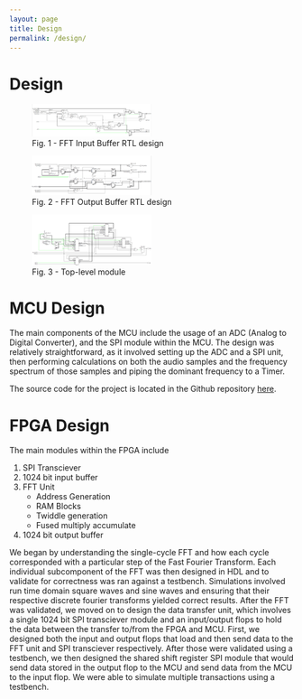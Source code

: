 ```yaml
---
layout: page
title: Design
permalink: /design/
---
```


# Design
<!-- Include images of the schematics for your system. They should follow best practices for schematic drawings with all parts and pins clearly labeled. You may draw your schematics either with a software tool or neatly by hand. -->


<figure>
<img src="./assets/img/fft_in_reg.png" alt="schematic" width="50%" />
<figcaption> Fig. 1 - FFT Input Buffer RTL design
</figure>
<figure>
<img src="./assets/img/fft_out_reg.png" alt="schematic" width="50%" />
<figcaption> Fig. 2 - FFT Output Buffer RTL design
</figure>

<figure>
<img src="./assets/img/top.png" alt="schematic" width="50%" />
<figcaption> Fig. 3 - Top-level module
</figure>


# MCU Design
The main components of the MCU include the usage of an ADC (Analog to Digital Converter), and the SPI module within the MCU. The design was relatively straightforward, as it involved setting up the ADC and a SPI unit, then performing calculations on both the audio samples and the frequency spectrum of those samples and piping the dominant frequency to a Timer.


The source code for the project is located in the Github repository [here](https://github.com/brianSimpkins/E155_Final/tree/main/src).

# FPGA Design
The main modules within the FPGA include
1. SPI Transciever
2. 1024 bit input buffer
3. FFT Unit
    * Address Generation
    * RAM Blocks
    * Twiddle generation
    * Fused multiply accumulate
4. 1024 bit output buffer

We began by understanding the single-cycle FFT and how each cycle corresponded with a particular step of the Fast Fourier Transform. Each individual subcomponent of the FFT was then designed in HDL and to validate for correctness was ran against a testbench. Simulations involved run time domain square waves and sine waves and ensuring that their respective discrete fourier transforms yielded correct results. After the FFT was validated, we moved on to design the data transfer unit, which involves a single 1024 bit SPI transciever module and an input/output flops to hold the data between the transfer to/from the FPGA and MCU. First, we designed both the input and output flops that load and then send data to the FFT unit and SPI transciever respectively. After those were validated using a testbench, we then designed the shared shift register SPI module that would send data stored in the output flop to the MCU and send data from the MCU to the input flop. We were able to simulate multiple transactions using a testbench.


